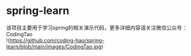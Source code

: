 # spring-learn

  该项目主要用于学习spring的相关演示代码，更多详细内容请关注微信公众号：CodingTao  
  !(https://github.com/coding-hao/spring-learn/blob/main/images/CodingTao.jpg)
